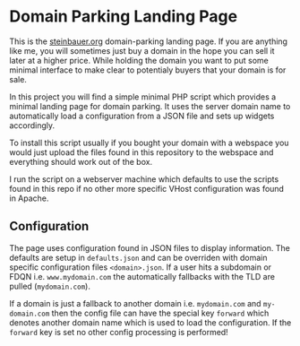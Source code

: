 # Domain Parking Landing Page

This is the [steinbauer.org](https://steinbauer.org) domain-parking landing page. If you are anything like me, you will sometimes just buy a domain in the hope you can sell it later at a higher price. While holding the domain you want to put some minimal interface to make clear to potentialy buyers that your domain is for sale.

In this project you will find a simple minimal PHP script which provides a minimal landing page for domain parking. It uses the server domain name to automatically load a configuration from a JSON file and sets up widgets accordingly.

To install this script usually if you bought your domain with a webspace you would just upload the files found in this repository to the webspace and everything should work out of the box.

I run the script on a webserver machine which defaults to use the scripts found in this repo if no other more specific VHost configuration was found in Apache.

## Configuration

The page uses configuration found in JSON files to display information. The defaults are setup in `defaults.json` and can be overriden with domain specific configuration files `<domain>.json`. If a user hits a subdomain or FDQN i.e. `www.mydomain.com` the automatically fallbacks with the TLD are pulled (`mydomain.com`).

If a domain is just a fallback to another domain i.e. `mydomain.com` and `my-domain.com` then the config file can have the special key `forward` which denotes another domain name which is used to load the configuration. If the `forward` key is set no other config processing is performed!